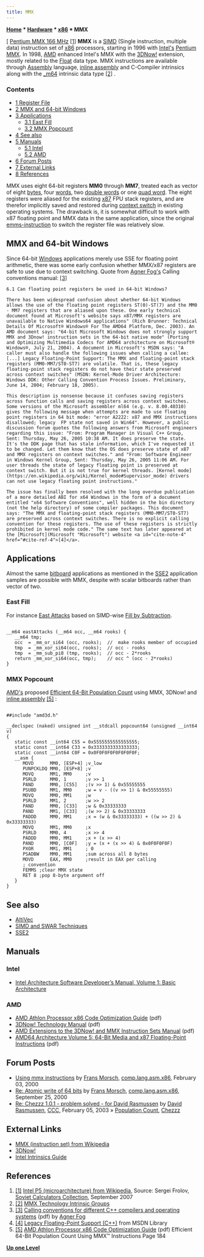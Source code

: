 ```yaml
---
title: MMX
---
```

**[Home](Home "Home") \* [Hardware](Hardware "Hardware") \* [x86](X86 "X86") \* MMX**



[ [Pentium MMX 166 MHz](https://en.wikipedia.org/wiki/Intel_P5_%28microarchitecture%29) <a id="cite-note-1" href="#cite-ref-1">[1]</a>
**MMX** is a [SIMD](SIMD_and_SWAR_Techniques "SIMD and SWAR Techniques") (Single instruction, multiple data) instruction set of [x86](X86 "X86") processors, starting in 1996 with [Intel's](Intel "Intel") [Pentium MMX](https://en.wikipedia.org/wiki/Intel_P5_%28microarchitecture%29). In 1998, [AMD](AMD "AMD") enhanced Intel's MMX with the [3DNow!](https://en.wikipedia.org/wiki/3DNow) extension, mostly related to the [Float](Float "Float") data type. MMX instructions are available through [Assembly](Assembly "Assembly") language, [inline assembly](Assembly#InlineAssembly "Assembly") and C-Compiler intrinsics along with the [\_m64](http://msdn.microsoft.com/en-us/library/08x3t697%28v=VS.100%29.aspx) intrinsic data type <a id="cite-note-2" href="#cite-ref-2">[2]</a> . 



### Contents


* [1 Register File](#register-file)
* [2 MMX and 64-bit Windows](#mmx-and-64-bit-windows)
* [3 Applications](#applications)
	+ [3.1 East Fill](#east-fill)
	+ [3.2 MMX Popcount](#mmx-popcount)
* [4 See also](#see-also)
* [5 Manuals](#manuals)
	+ [5.1 Intel](#intel)
	+ [5.2 AMD](#amd)
* [6 Forum Posts](#forum-posts)
* [7 External Links](#external-links)
* [8 References](#references)






MMX uses eight 64-bit registers **MM0** through **MM7**, treated each as vector of eight [bytes](Byte "Byte"), four [words](Word "Word"), two [double words](Double_Word "Double Word") or one [quad word](Quad_Word "Quad Word"). The eight registers were aliased for the existing [x87](https://en.wikipedia.org/wiki/X87) FPU stack registers, and are therefor implicitly saved and restored during [context switch](https://en.wikipedia.org/wiki/Context_switch) in existing operating systems. The drawback is, it is somewhat difficult to work with x87 floating point and MMX data in the same application, since the original [emms-instruction](http://msdn.microsoft.com/en-us/library/590b9ks9%28v=VS.100%29.aspx) to switch the register file was relatively slow.



## MMX and 64-bit Windows


Since 64-bit [Windows](Windows "Windows") applications merely use SSE for floating point arithmetic, there was some early confusion whether MMX/x87 registers are safe to use due to context switching. Quote from [Agner Fog's](http://www.agner.org/) Calling conventions manual: <a id="cite-note-3" href="#cite-ref-3">[3]</a>




```
6.1 Can floating point registers be used in 64-bit Windows?

```


```
There has been widespread confusion about whether 64-bit Windows allows the use of the floating point registers ST(0)-ST(7) and the MM0 - MM7 registers that are aliased upon these. One early technical document found at Microsoft's website says x87/MMX registers are unavailable to Native Windows64 applications" (Rich Brunner: Technical Details Of Microsoft® Windows® For The AMD64 Platform, Dec. 2003). An AMD document says: "64-bit Microsoft Windows does not strongly support MMX and 3Dnow! instruction sets in the 64-bit native mode" (Porting and Optimizing Multimedia Codecs for AMD64 architecture on Microsoft® Windows®, July 21, 2004). A document in Microsoft's MSDN says: "A caller must also handle the following issues when calling a callee: [...] Legacy Floating-Point Support: The MMX and floating-point stack registers (MM0-MM7/ST0-ST7) are volatile. That is, these legacy floating-point stack registers do not have their state preserved across context switches" (MSDN: Kernel-Mode Driver Architecture: Windows DDK: Other Calling Convention Process Issues. Preliminary, June 14, 2004; February 18, 2005).

```


```
This description is nonsense because it confuses saving registers across function calls and saving registers across context switches. Some versions of the Microsoft assembler ml64 (e.g. v. 8.00.40310) gives the following message when attempts are made to use floating point registers in 64 bit mode: "error A2222: x87 and MMX instructions disallowed; legacy  FP state not saved in Win64". However, a public discussion forum quotes the following answers from Microsoft engineers regarding this issue: "From: Program Manager in Visual C++ Group, Sent: Thursday, May 26, 2005 10:38 AM. It does preserve the state. It's the DDK page that has stale information, which I've requested it to be changed. Let them know that the OS does preserve state of x87 and MMX registers on context switches." and "From: Software Engineer in Windows Kernel Group, Sent: Thursday, May 26, 2005 11:06 AM. For user threads the state of legacy floating point is preserved at context switch. But it is not true for kernel threads. [Kernel mode](https://en.wikipedia.org/wiki/Kernel_mode#Supervisor_mode) drivers can not use legacy floating point instructions."

```


```
The issue has finally been resolved with the long overdue publication of a more detailed ABI for x64 Windows in the form of a document entitled "x64 Software Conventions", well hidden in the bin directory (not the help directory) of some compiler packages. This document says: "The MMX and floating-point stack registers (MM0-MM7/ST0-ST7) are preserved across context switches. There is no explicit calling convention for these registers. The use of these registers is strictly prohibited in kernel mode code." The same text has later appeared at the [Microsoft](Microsoft "Microsoft") website <a id="cite-note-4" href="#cite-ref-4">[4]</a>.

```

## Applications


Almost the same [bitboard](Bitboards "Bitboards") applications as mentioned in the [SSE2](SSE2 "SSE2") application samples are possible with MMX, despite with scalar bitboards rather than vector of two.



### East Fill


For instance [East Attacks](SSE2#EastAttacks "SSE2") based on SIMD-wise [Fill by Subtraction](Fill_by_Subtraction "Fill by Subtraction").




```

__m64 eastAttacks (__m64 occ, __m64 rooks) {
   __m64 tmp;
   occ  = _mm_or_si64 (occ, rooks);  //  make rooks member of occupied
   tmp  = _mm_xor_si64(occ, rooks);  // occ - rooks
   tmp  = _mm_sub_pi8 (tmp, rooks);  // occ - 2*rooks
   return _mm_xor_si64(occ, tmp);    // occ ^ (occ - 2*rooks)
}

```





### MMX Popcount


[AMD's](AMD "AMD") proposed [Efficient 64-Bit Population Count](Population_Count "Population Count") using MMX, 3DNow! and [inline assembly](Assembly#InlineAssembly "Assembly") <a id="cite-note-5" href="#cite-ref-5">[5]</a> :




```

##include "amd3d.h"

__declspec (naked) unsigned int __stdcall popcount64 (unsigned __int64 v)
{
   static const __int64 C55 = 0x5555555555555555;
   static const __int64 C33 = 0x3333333333333333;
   static const __int64 C0F = 0x0F0F0F0F0F0F0F0F;
   __asm {
      MOVD      MM0, [ESP+4] ;v_low
      PUNPCKLDQ MM0, [ESP+8] ;v
      MOVQ      MM1, MM0     ;v
      PSRLD     MM0, 1       ;v >> 1
      PAND      MM0, [C55]   ;(v >> 1) & 0x55555555
      PSUBD     MM1, MM0     ;w = v - ((v >> 1) & 0x55555555)
      MOVQ      MM0, MM1     ;w
      PSRLD     MM1, 2       ;w >> 2
      PAND      MM0, [C33]   ;w & 0x33333333
      PAND      MM1, [C33]   ;(w >> 2) & 0x33333333
      PADDD     MM0, MM1     ;x = (w & 0x33333333) + ((w >> 2) & 0x33333333)
      MOVQ      MM1, MM0     ;x
      PSRLD     MM0, 4       ;x >> 4
      PADDD     MM0, MM1     ;x + (x >> 4)
      PAND      MM0, [C0F]   ;y = (x + (x >> 4) & 0x0F0F0F0F)
      PXOR      MM1, MM1     ; 0
      PSADBW    MM0, MM1     ;sum across all 8 bytes
      MOVD      EAX, MM0     ;result in EAX per calling
      ; convention
      FEMMS ;clear MMX state
      RET 8 ;pop 8-byte argument off
   }
}

```

## See also


* [AltiVec](AltiVec "AltiVec")
* [SIMD and SWAR Techniques](SIMD_and_SWAR_Techniques "SIMD and SWAR Techniques")
* [SSE2](SSE2 "SSE2")


## Manuals


### Intel


* [Intel Architecture Software Developer’s Manual, Volume 1: Basic Architecture](https://www.intel.com/content/www/us/en/architecture-and-technology/64-ia-32-architectures-software-developer-vol-1-manual.html)


### AMD


* [AMD Athlon Processor x86 Code Optimization Guide](http://www.ii.uib.no/~osvik/amd_opt/22007k.pdf) (pdf)
* [3DNow! Technology Manual](https://tams.informatik.uni-hamburg.de/lectures/2002ss/vorlesung/pc-technologie/docs/amd-3dnow.pdf) (pdf)
* [AMD Extensions to the 3DNow! and MMX Instruction Sets Manual](http://refspecs.linuxbase.org/AMD-extensions.pdf) (pdf)
* [AMD64 Architecture Volume 5: 64-Bit Media and x87 Floating-Point Instructions](https://support.amd.com/TechDocs/26569_APM_v5.pdf) (pdf)


## Forum Posts


* [Using mmx instructions](https://groups.google.com/group/comp.lang.asm.x86/browse_frm/thread/312f0fd0558723c2) by [Frans Morsch](Frans_Morsch "Frans Morsch"), [comp.lang.asm.x86](https://groups.google.com/group/comp.lang.asm.x86/topics), February 03, 2000
* [Re: Atomic write of 64 bits](https://groups.google.com/group/comp.lang.asm.x86/browse_frm/thread/ab55c5d57a3a1fd1) by [Frans Morsch](Frans_Morsch "Frans Morsch"), [comp.lang.asm.x86](https://groups.google.com/group/comp.lang.asm.x86/topics), September 25, 2000
* [Re: Chezzz 1.0.1 - problem solved - for David Rasmussen](https://www.stmintz.com/ccc/index.php?id=281989) by [David Rasmussen](David_Rasmussen "David Rasmussen"), [CCC](CCC "CCC"), February 05, 2003 » [Population Count](Population_Count "Population Count"), [Chezzz](Chezzz "Chezzz")


## External Links


* [MMX (instruction set) from Wikipedia](https://en.wikipedia.org/wiki/MMX_%28instruction_set%29)
* [3DNow!](https://en.wikipedia.org/wiki/3DNow!)
* [Intel Intrinsics Guide](http://software.intel.com/sites/landingpage/IntrinsicsGuide/)


## References


1. <a id="cite-ref-1" href="#cite-note-1">[1]</a> [Intel P5 (microarchitecture) from Wikipedia](https://en.wikipedia.org/wiki/Intel_P5_%28microarchitecture%29), Source: Sergei Frolov, [Soviet Calculators Collection](http://www.leningrad.su/museum/), September 2007
2. <a id="cite-ref-2" href="#cite-note-2">[2]</a> [MMX Technology Intrinsic Groups](http://msdn.microsoft.com/en-us/library/ccky3awe%28v=VS.100%29.aspx)
3. <a id="cite-ref-3" href="#cite-note-3">[3]</a> [Calling conventions for different C++ compilers and operating systems](http://www.agner.org/optimize/calling_conventions.pdf) (pdf) by [Agner Fog](http://www.agner.org/)
4. <a id="cite-ref-4" href="#cite-note-4">[4]</a> [Legacy Floating-Point Support (C++)](http://msdn.microsoft.com/en-us/library/a32tsf7t%28v=VS.100%29.aspx) from MSDN Library
5. <a id="cite-ref-5" href="#cite-note-5">[5]</a> [AMD Athlon Processor x86 Code Optimization Guide](http://www.ii.uib.no/~osvik/amd_opt/22007k.pdf) (pdf) Efficient 64-Bit Population Count Using MMX™ Instructions Page 184

**[Up one Level](X86 "X86")**







 
